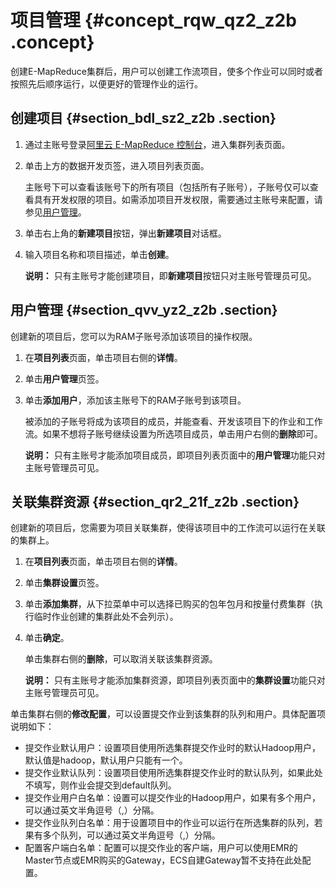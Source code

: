 # 项目管理 {#concept_rqw_qz2_z2b .concept}

创建E-MapReduce集群后，用户可以创建工作流项目，使多个作业可以同时或者按照先后顺序运行，以便更好的管理作业的运行。

## 创建项目 {#section_bdl_sz2_z2b .section}

1.  通过主账号登录[阿里云 E-MapReduce 控制台](https://emr.console.aliyun.com/console)，进入集群列表页面。
2.  单击上方的数据开发页签，进入项目列表页面。

    主账号下可以查看该账号下的所有项目（包括所有子账号），子账号仅可以查看具有开发权限的项目。如需添加项目开发权限，需要通过主账号来配置，请参见[用户管理](#)。

3.  单击右上角的**新建项目**按钮，弹出**新建项目**对话框。
4.  输入项目名称和项目描述，单击**创建**。

    **说明：** 只有主账号才能创建项目，即**新建项目**按钮只对主账号管理员可见。


## 用户管理 {#section_qvv_yz2_z2b .section}

创建新的项目后，您可以为RAM子账号添加该项目的操作权限。

1.  在**项目列表**页面，单击项目右侧的**详情**。
2.  单击**用户管理**页签。
3.  单击**添加用户**，添加该主账号下的RAM子账号到该项目。

    被添加的子账号将成为该项目的成员，并能查看、开发该项目下的作业和工作流。如果不想将子账号继续设置为所选项目成员，单击用户右侧的**删除**即可。

    **说明：** 只有主账号才能添加项目成员，即项目列表页面中的**用户管理**功能只对主账号管理员可见。


## 关联集群资源 {#section_qr2_21f_z2b .section}

创建新的项目后，您需要为项目关联集群，使得该项目中的工作流可以运行在关联的集群上。

1.  在**项目列表**页面，单击项目右侧的**详情**。
2.  单击**集群设置**页签。
3.  单击**添加集群**，从下拉菜单中可以选择已购买的包年包月和按量付费集群（执行临时作业创建的集群此处不会列示）。
4.  单击**确定**。

    单击集群右侧的**删除**，可以取消关联该集群资源。

    **说明：** 只有主账号才能添加集群资源，即项目列表页面中的**集群设置**功能只对主账号管理员可见。


单击集群右侧的**修改配置**，可以设置提交作业到该集群的队列和用户。具体配置项说明如下：

-   提交作业默认用户：设置项目使用所选集群提交作业时的默认Hadoop用户，默认值是hadoop，默认用户只能有一个。
-   提交作业默认队列：设置项目使用所选集群提交作业时的默认队列，如果此处不填写，则作业会提交到default队列。
-   提交作业用户白名单：设置可以提交作业的Hadoop用户，如果有多个用户，可以通过英文半角逗号（,）分隔。
-   提交作业队列白名单：用于设置项目中的作业可以运行在所选集群的队列，若果有多个队列，可以通过英文半角逗号（,）分隔。
-   配置客户端白名单：配置可以提交作业的客户端，用户可以使用EMR的Master节点或EMR购买的Gateway，ECS自建Gateway暂不支持在此处配置。

